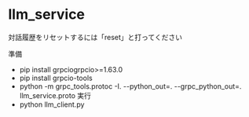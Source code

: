 # llm_service

対話履歴をリセットするには「reset」と打ってください

準備
- pip install grpciogrpcio>=1.63.0
- pip install grpcio-tools
- python -m grpc_tools.protoc -I. --python_out=. --grpc_python_out=. llm_service.proto
実行
- python llm_client.py
